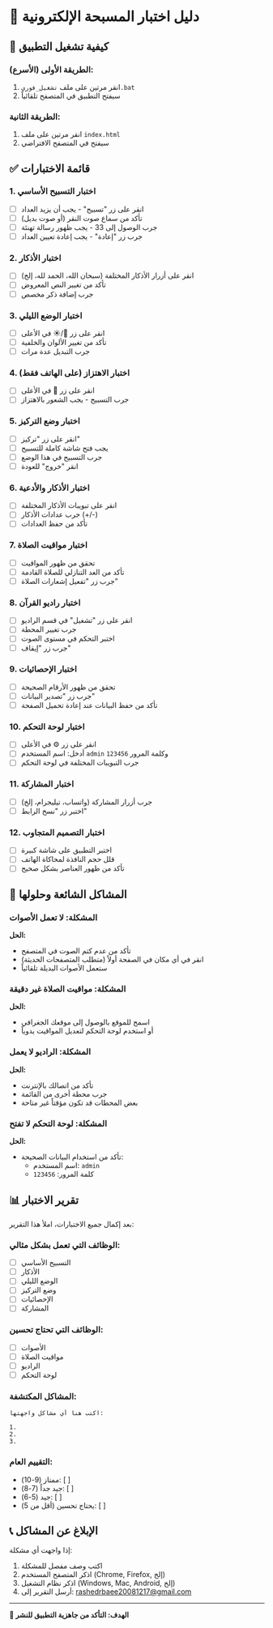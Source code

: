 # 🧪 دليل اختبار المسبحة الإلكترونية

## 🚀 كيفية تشغيل التطبيق

### الطريقة الأولى (الأسرع):
1. انقر مرتين على ملف `تشغيل_فوري.bat`
2. سيفتح التطبيق في المتصفح تلقائياً

### الطريقة الثانية:
1. انقر مرتين على ملف `index.html`
2. سيفتح في المتصفح الافتراضي

## ✅ قائمة الاختبارات

### 1. اختبار التسبيح الأساسي
- [ ] انقر على زر "تسبيح" - يجب أن يزيد العداد
- [ ] تأكد من سماع صوت النقر (أو صوت بديل)
- [ ] جرب الوصول إلى 33 - يجب ظهور رسالة تهنئة
- [ ] جرب زر "إعادة" - يجب إعادة تعيين العداد

### 2. اختبار الأذكار
- [ ] انقر على أزرار الأذكار المختلفة (سبحان الله، الحمد لله، إلخ)
- [ ] تأكد من تغيير النص المعروض
- [ ] جرب إضافة ذكر مخصص

### 3. اختبار الوضع الليلي
- [ ] انقر على زر 🌙/☀️ في الأعلى
- [ ] تأكد من تغيير الألوان والخلفية
- [ ] جرب التبديل عدة مرات

### 4. اختبار الاهتزاز (على الهاتف فقط)
- [ ] انقر على زر 📳 في الأعلى
- [ ] جرب التسبيح - يجب الشعور بالاهتزاز

### 5. اختبار وضع التركيز
- [ ] انقر على زر "تركيز"
- [ ] يجب فتح شاشة كاملة للتسبيح
- [ ] جرب التسبيح في هذا الوضع
- [ ] انقر "خروج" للعودة

### 6. اختبار الأذكار والأدعية
- [ ] انقر على تبويبات الأذكار المختلفة
- [ ] جرب عدادات الأذكار (+/-)
- [ ] تأكد من حفظ العدادات

### 7. اختبار مواقيت الصلاة
- [ ] تحقق من ظهور المواقيت
- [ ] تأكد من العد التنازلي للصلاة القادمة
- [ ] جرب زر "تفعيل إشعارات الصلاة"

### 8. اختبار راديو القرآن
- [ ] انقر على زر "تشغيل" في قسم الراديو
- [ ] جرب تغيير المحطة
- [ ] اختبر التحكم في مستوى الصوت
- [ ] جرب زر "إيقاف"

### 9. اختبار الإحصائيات
- [ ] تحقق من ظهور الأرقام الصحيحة
- [ ] جرب زر "تصدير البيانات"
- [ ] تأكد من حفظ البيانات عند إعادة تحميل الصفحة

### 10. اختبار لوحة التحكم
- [ ] انقر على زر ⚙️ في الأعلى
- [ ] أدخل: اسم المستخدم `admin` وكلمة المرور `123456`
- [ ] جرب التبويبات المختلفة في لوحة التحكم

### 11. اختبار المشاركة
- [ ] جرب أزرار المشاركة (واتساب، تيليجرام، إلخ)
- [ ] اختبر زر "نسخ الرابط"

### 12. اختبار التصميم المتجاوب
- [ ] اختبر التطبيق على شاشة كبيرة
- [ ] قلل حجم النافذة لمحاكاة الهاتف
- [ ] تأكد من ظهور العناصر بشكل صحيح

## 🐛 المشاكل الشائعة وحلولها

### المشكلة: لا تعمل الأصوات
**الحل:**
- تأكد من عدم كتم الصوت في المتصفح
- انقر في أي مكان في الصفحة أولاً (متطلب المتصفحات الحديثة)
- ستعمل الأصوات البديلة تلقائياً

### المشكلة: مواقيت الصلاة غير دقيقة
**الحل:**
- اسمح للموقع بالوصول إلى موقعك الجغرافي
- أو استخدم لوحة التحكم لتعديل المواقيت يدوياً

### المشكلة: الراديو لا يعمل
**الحل:**
- تأكد من اتصالك بالإنترنت
- جرب محطة أخرى من القائمة
- بعض المحطات قد تكون مؤقتاً غير متاحة

### المشكلة: لوحة التحكم لا تفتح
**الحل:**
- تأكد من استخدام البيانات الصحيحة:
  - اسم المستخدم: `admin`
  - كلمة المرور: `123456`

## 📊 تقرير الاختبار

بعد إكمال جميع الاختبارات، املأ هذا التقرير:

### الوظائف التي تعمل بشكل مثالي:
- [ ] التسبيح الأساسي
- [ ] الأذكار
- [ ] الوضع الليلي
- [ ] وضع التركيز
- [ ] الإحصائيات
- [ ] المشاركة

### الوظائف التي تحتاج تحسين:
- [ ] الأصوات
- [ ] مواقيت الصلاة
- [ ] الراديو
- [ ] لوحة التحكم

### المشاكل المكتشفة:
```
اكتب هنا أي مشاكل واجهتها:

1. 
2. 
3. 
```

### التقييم العام:
- ممتاز (9-10): [ ]
- جيد جداً (7-8): [ ]
- جيد (5-6): [ ]
- يحتاج تحسين (أقل من 5): [ ]

## 📞 الإبلاغ عن المشاكل

إذا واجهت أي مشكلة:
1. اكتب وصف مفصل للمشكلة
2. اذكر المتصفح المستخدم (Chrome, Firefox, إلخ)
3. اذكر نظام التشغيل (Windows, Mac, Android, إلخ)
4. أرسل التقرير إلى: rashedrbaee20081217@gmail.com

---

**🎯 الهدف: التأكد من جاهزية التطبيق للنشر**